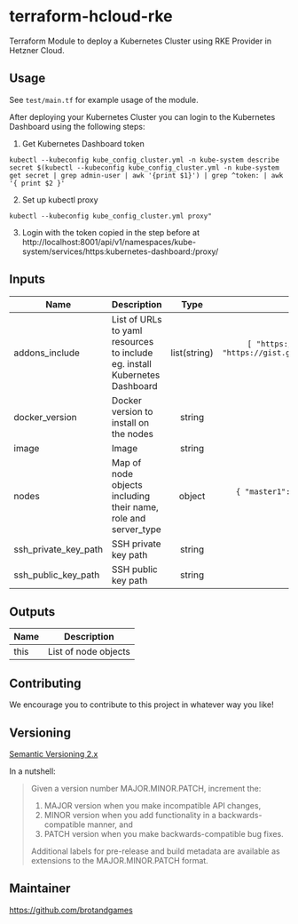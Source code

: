 # terraform-hcloud-rke

Terraform Module to deploy a Kubernetes Cluster using RKE Provider in Hetzner Cloud.

## Usage

See `test/main.tf` for example usage of the module.

After deploying your Kubernetes Cluster you can login to the Kubernetes Dashboard using the following steps:

1. Get Kubernetes Dashboard token

````
kubectl --kubeconfig kube_config_cluster.yml -n kube-system describe secret $(kubectl --kubeconfig kube_config_cluster.yml -n kube-system get secret | grep admin-user | awk '{print $1}') | grep ^token: | awk '{ print $2 }'
````

2. Set up kubectl proxy

````
kubectl --kubeconfig kube_config_cluster.yml proxy"
````

3. Login with the token copied in the step before at http://localhost:8001/api/v1/namespaces/kube-system/services/https:kubernetes-dashboard:/proxy/


<!-- BEGINNING OF PRE-COMMIT-TERRAFORM DOCS HOOK -->
## Inputs

| Name | Description | Type | Default | Required |
|------|-------------|:----:|:-----:|:-----:|
| addons\_include | List of URLs to yaml resources to include eg. install Kubernetes Dashboard | list(string) | `[ "https://raw.githubusercontent.com/kubernetes/dashboard/v1.10.1/src/deploy/recommended/kubernetes-dashboard.yaml", "https://gist.githubusercontent.com/superseb/499f2caa2637c404af41cfb7e5f4a938/raw/930841ac00653fdff8beca61dab9a20bb8983782/k8s-dashboard-user.yml" ]` | no |
| docker\_version | Docker version to install on the nodes | string | `"18.06.2"` | no |
| image | Image | string | `"ubuntu-16.04"` | no |
| nodes | Map of node objects including their name, role and server_type | object | `{ "master1": [ { "name": "master1", "role": [ "controlplane", "etcd" ], "server_type": "cx21" } ], "worker1": [ { "name": "worker1", "role": [ "worker" ], "server_type": "cx21" } ] }` | no |
| ssh\_private\_key\_path | SSH private key path | string | `"~/.ssh/id_rsa"` | no |
| ssh\_public\_key\_path | SSH public key path | string | `"~/.ssh/id_rsa.pub"` | no |

## Outputs

| Name | Description |
|------|-------------|
| this | List of node objects |

<!-- END OF PRE-COMMIT-TERRAFORM DOCS HOOK -->

## Contributing

We encourage you to contribute to this project in whatever way you like!

## Versioning

[Semantic Versioning 2.x](https://semver.org/)

In a nutshell:

> Given a version number MAJOR.MINOR.PATCH, increment the:
>
> 1. MAJOR version when you make incompatible API changes,
> 2. MINOR version when you add functionality in a backwards-compatible manner, and
> 3. PATCH version when you make backwards-compatible bug fixes.
>
> Additional labels for pre-release and build metadata are available as extensions to the MAJOR.MINOR.PATCH format.

## Maintainer

https://github.com/brotandgames


